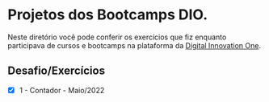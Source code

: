 # Projetos dos Bootcamps DIO.

Neste diretório você pode conferir os exercícios que fiz enquanto participava de cursos e bootcamps
na plataforma da [Digital Innovation One](https://digitalinnovation.one/).

## Desafio/Exercícios

- [x] 1 - Contador - Maio/2022
